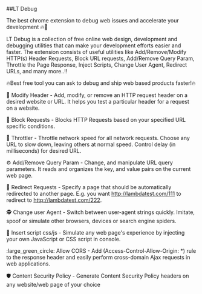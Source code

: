 ##LT Debug 

The best chrome extension to debug web issues and accelerate your development :fire::rocket:

LT Debug is a collection of free online web design, development and debugging utilities that can make your development efforts easier and faster. The extension consists of useful utilities like Add/Remove/Modify HTTP(s) Header Requests, Block URL requests, Add/Remove Query Param, Throttle the Page Response, Inject Scripts, Change User Agent, Redirect URLs, and many more..!!

:fire:Best free tool you can ask to debug and ship web based products faster!:fire:

:ticket: Modify Header - Add, modify, or remove an HTTP request header on a desired website or URL. It helps you test a particular header for a request on a website.

:vertical_traffic_light: Block Requests - Blocks HTTP Requests based on your specified URL specific conditions.

:signal_strength: Throttler - Throttle network speed for all network requests. Choose any URL to slow down, leaving others at normal speed. Control delay (in milliseconds) for desired URL.

:gear: Add/Remove Query Param - Change, and manipulate URL query parameters. It reads and organizes the key, and value pairs on the current web page.

:twisted_rightwards_arrows: Redirect Requests - Specify a page that should be automatically redirected to another page. E.g. you want http://lambdatest.com/111 to redirect to http://lambdatest.com/222.

🕵 Change user Agent - Switch between user-agent strings quickly. Imitate, spoof or simulate other browsers, devices or search engine spiders.

:syringe: Insert script css/js - Simulate any web page's experience by injecting your own JavaScript or CSS script in console.

:large_green_circle: Allow CORS - Add (Access-Control-Allow-Origin: *) rule to the response header and easily perform cross-domain Ajax requests in web applications.

:shield: Content Security Policy - Generate Content Security Policy headers on any website/web page of your choice

